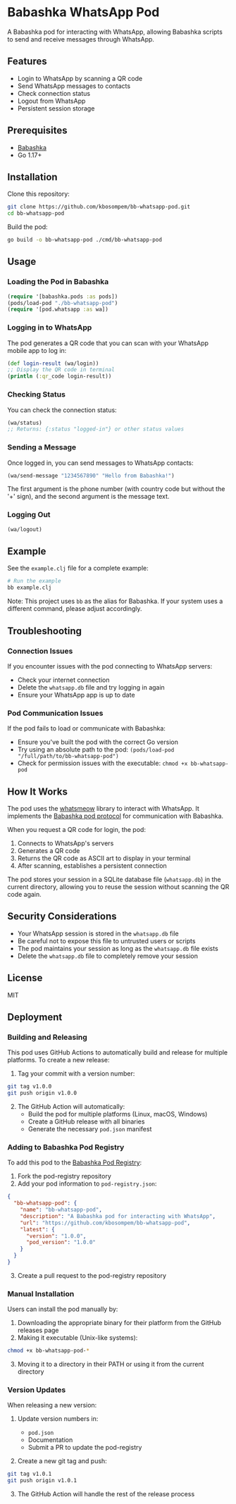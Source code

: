 # Babashka WhatsApp Pod

A Babashka pod for interacting with WhatsApp, allowing Babashka scripts to send and receive messages through WhatsApp.

## Features

- Login to WhatsApp by scanning a QR code
- Send WhatsApp messages to contacts
- Check connection status
- Logout from WhatsApp
- Persistent session storage

## Prerequisites

- [Babashka](https://github.com/babashka/babashka#installation)
- Go 1.17+

## Installation

Clone this repository:

```bash
git clone https://github.com/kbosompem/bb-whatsapp-pod.git
cd bb-whatsapp-pod
```

Build the pod:

```bash
go build -o bb-whatsapp-pod ./cmd/bb-whatsapp-pod
```

## Usage

### Loading the Pod in Babashka

```clojure
(require '[babashka.pods :as pods])
(pods/load-pod "./bb-whatsapp-pod")
(require '[pod.whatsapp :as wa])
```

### Logging in to WhatsApp

The pod generates a QR code that you can scan with your WhatsApp mobile app to log in:

```clojure
(def login-result (wa/login))
;; Display the QR code in terminal
(println (:qr_code login-result))
```

### Checking Status

You can check the connection status:

```clojure
(wa/status)
;; Returns: {:status "logged-in"} or other status values
```

### Sending a Message

Once logged in, you can send messages to WhatsApp contacts:

```clojure
(wa/send-message "1234567890" "Hello from Babashka!")
```

The first argument is the phone number (with country code but without the '+' sign), and the second argument is the message text.

### Logging Out

```clojure
(wa/logout)
```

## Example

See the `example.clj` file for a complete example:

```bash
# Run the example
bb example.clj
```

Note: This project uses `bb` as the alias for Babashka. If your system uses a different command, please adjust accordingly.

## Troubleshooting

### Connection Issues
If you encounter issues with the pod connecting to WhatsApp servers:
- Check your internet connection
- Delete the `whatsapp.db` file and try logging in again
- Ensure your WhatsApp app is up to date

### Pod Communication Issues
If the pod fails to load or communicate with Babashka:
- Ensure you've built the pod with the correct Go version
- Try using an absolute path to the pod: `(pods/load-pod "/full/path/to/bb-whatsapp-pod")`
- Check for permission issues with the executable: `chmod +x bb-whatsapp-pod`

## How It Works

The pod uses the [whatsmeow](https://github.com/tulir/whatsmeow) library to interact with WhatsApp. It implements the [Babashka pod protocol](https://github.com/babashka/babashka.pods#pod-protocol) for communication with Babashka.

When you request a QR code for login, the pod:

1. Connects to WhatsApp's servers
2. Generates a QR code
3. Returns the QR code as ASCII art to display in your terminal 
4. After scanning, establishes a persistent connection

The pod stores your session in a SQLite database file (`whatsapp.db`) in the current directory, allowing you to reuse the session without scanning the QR code again.

## Security Considerations

- Your WhatsApp session is stored in the `whatsapp.db` file
- Be careful not to expose this file to untrusted users or scripts
- The pod maintains your session as long as the `whatsapp.db` file exists
- Delete the `whatsapp.db` file to completely remove your session

## License

MIT

## Deployment

### Building and Releasing

This pod uses GitHub Actions to automatically build and release for multiple platforms. To create a new release:

1. Tag your commit with a version number:
```bash
git tag v1.0.0
git push origin v1.0.0
```

2. The GitHub Action will automatically:
   - Build the pod for multiple platforms (Linux, macOS, Windows)
   - Create a GitHub release with all binaries
   - Generate the necessary `pod.json` manifest

### Adding to Babashka Pod Registry

To add this pod to the [Babashka Pod Registry](https://github.com/babashka/pod-registry):

1. Fork the pod-registry repository
2. Add your pod information to `pod-registry.json`:
```json
{
  "bb-whatsapp-pod": {
    "name": "bb-whatsapp-pod",
    "description": "A Babashka pod for interacting with WhatsApp",
    "url": "https://github.com/kbosompem/bb-whatsapp-pod",
    "latest": {
      "version": "1.0.0",
      "pod_version": "1.0.0"
    }
  }
}
```

3. Create a pull request to the pod-registry repository

### Manual Installation

Users can install the pod manually by:

1. Downloading the appropriate binary for their platform from the GitHub releases page
2. Making it executable (Unix-like systems):
```bash
chmod +x bb-whatsapp-pod-*
```

3. Moving it to a directory in their PATH or using it from the current directory

### Version Updates

When releasing a new version:

1. Update version numbers in:
   - `pod.json`
   - Documentation
   - Submit a PR to update the pod-registry

2. Create a new git tag and push:
```bash
git tag v1.0.1
git push origin v1.0.1
```

3. The GitHub Action will handle the rest of the release process 